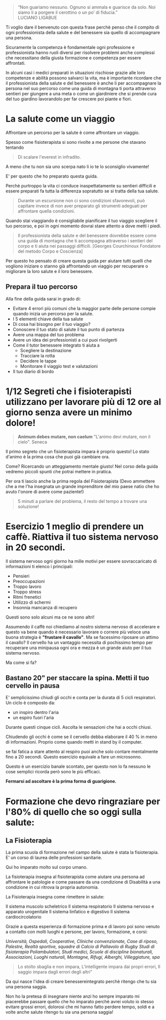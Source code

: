 
> “Non guariamo nessuno. Ognuno si ammala e guarisce da solo. Noi siamo lí a porgere il cerottino o un po’ di fiducia.”  
LUCIANO LIGABUE

Ti voglio dare il benvenuto con questa frase perchè penso che il compito di ogni professionista della salute e del benessere sia quello di accompagnare una persona.

Sicuramente la competenza è fondamentale ogni professione e professionista hanno ruoli diversi per risolvere problemi anche complessi che necessitano della giusta formazione e competenza per essere affrontati. 

In alcuni casi i medici preparati in situazioni rischiose grazie alle loro competenze e  abilità possono salvarci la vita, ma è importante ricordare che il professionista della salute e del benessere è anche li per accompagnare la persona nel suo percorso come una guida di montagna ti porta attraverso sentieri per giungere a una meta o come un giardiniere che si prende cura del tuo giardino lavorandolo per far crescere poi piante e fiori.

# La salute come un viaggio



Affrontare un percorso per la salute è come affrontare un viaggio. 

Spesso come fisioterapista si sono rivolte a me persone che stavano tentando 

> Di scalare l'everest in infradito.

A meno che tu non sia uno scerpa nato li io te lo sconsiglio vivamente! 

E' per questo che ho preparato questa guida.

Perchè purtroppo la vita ci conduce inaspettatamente  su sentieri difficili e essere preparati fa tutta la differenza sopratutto se si tratta della tua salute.

> Durante un escursione non ci sono condizioni sfavorevoli, può capitare invece di non aver preparato gli strumenti adeguati per affrontare quella condizioni.

Quando stai viaggiando è consigliabile pianificare il tuo viaggio scegliere il tuo percorso, e poi in ogni momento dovrai stare attento a dove metti i piedi.

> Il professionista della salute e del benessere dovrebbe essere come una guida di montagna che ti accompagna attraverso i sentieri del corpo e ti aiuta nei passaggi difficili.
[Georges Courchinoux Fondatore del metodo Corpo e Coscienza]

Per questo ho pensato di creare questa guida per aiutare tutti quelli che vogliono iniziare o stanno già affrontando un viaggio per recuperare o migliorare la loro salute e il loro benessere.

## Prepara il tuo percorso
    
Alla fine della guida sarai in grado di:

-  Evitare 4 errori più comuni che la maggior parte delle persone compie quando inizia un percorso per la salute.
-  I 5 elementi chiave della tua salute
-  Di cosa hai bisogno per il tuo viaggio?
- Conoscere il tuo stato di salute il tuo punto di partenza
- Avere una mappa del tuo problema 
- Avere un idea dei professionisti a cui puoi rivolgerti
- Come il tutor benessere integrato ti aiuta a 
	- Scegliere la destinazione 
	- Tracciare la rotta 
	- Decidere le tappe  
	- Monitorare il viaggio test e valutazioni
- Il tuo diario di bordo


# 1/12 Segreti che i fisioterapisti utilizzano per lavorare più di 12 ore al giorno senza avere un minimo dolore!


> **Animum debes mutare, non caelum** 
>"L'animo devi mutare, non il cielo".
Seneca

Il primo segreto che un fisioterapista impara è proprio questo! 
Lo stato d'animo è la prima cosa che puoi già cambiare ora.

Come? Ricercando un atteggiamento mentale giusto!
Nel corso della guida vedremo piccoli spunti che potrai mettere in pratica.

Per ora ti lascio anche la prima regola del Fisioterapista (Devo ammettere che a me l'ha insegnata un grande imprenditore del mio paese natio che ho avuto l'onore di avere come paziente!)

> 5 minuti a parlare del problema, il resto del tempo a trovare una soluzione!


# Esercizio 1 meglio di prendere un caffè. Riattiva il tuo sistema nervoso in 20 secondi.

Il sistema nervoso ogni giorno ha mille motivi per essere sovraccaricato di informazioni  ti elenco i principali:

 - Pensieri
 - Preoccupazioni
 - Troppo lavoro
 - Troppo stress
 - Ritmi frenetici
 - Utilizzo di schermi
 - Insonnia mancanza di recupero  

Questi sono solo alcuni ma ce ne sono altri!

Assumendo il caffè noi chiediamo al nostro sistema nervoso di accelerare e questo va bene quando è necessario lavorare o correre più veloce una buona strategia è **"frustare il cavallo"**.
Ma se facessimo riposare un attimo il cavallo?
Il cervello ha un vantaggio necessita di pochissimo tempo per recuperare una minipausa ogni ora e mezza è un grande aiuto per il tuo sistema nervoso.

Ma come si fa?

## Bastano 20" per staccare la spina. Metti il tuo cervello in pausa

 E' semplicissimo chiudi gli occhi e conta per la durata di 5 cicli respiratori. Un ciclo è composto da:

 -  un inspiro dentro l'aria 
 - un espiro fuori l'aria

Durante questi cinque cicli.
Ascolta le sensazioni che hai a occhi chiusi. 

Chiudendo gli occhi è come se il cervello debba elaborare il 40 % in meno di informazioni. Proprio come quando metti in stand by il computer.

se fai fatica a stare attento al respiro puoi anche solo contare mentalmente fino a 20 secondi.
Questo esercizio equivale a fare un microsonno.

Questo è un esercizio banale scontato, per questo non lo fa nessuno le cose semplici ricorda però sono le più efficaci.

**Fermarsi ad ascoltare è la prima forma di guarigione.**

# Formazione che devo ringraziare per l'80% di quello che so oggi sulla salute:

## La Fisioterapia

La prima scuola di  formazione nel campo della salute  è stata la fisioterapia. 
E' un corso di laurea delle professioni sanitarie.

Qui ho imparato molto sul corpo umano.

La fisioterapia insegna al fisioterapista come aiutare una persona ad affrontare le patologie e come passare da una condizione di Disabilità a una condizione in cui ritrova la propria autonomia.

La Fisioterapia insegna come rimettere in salute: 

Il sistema muscolo scheletrico
Il sistema respiratorio
Il sistema nervoso e apparato urogenitale
Il sistema linfatico e digestivo
Il sistema cardiocircolatorio

Grazie a questa esperienza di formazione prima e di lavoro poi sono venuto a contatto con molti luoghi e persone, per lavoro, formazione, e corsi:

*Università, Ospedali, Cooperative, Cliniche convenzionate, Case di riposo, Palestre, Realtà sportive, squadre di Calcio di Pallavolo di Rugby Studi di fisioterapia Poliambulatori, Studi medici, Scuole di discipline bionaturali, Associazioni, Luoghi naturali, Montagne, Rifugi, Alberghi, Villeggiature,  spa*
  
> Lo stolto sbaglia e non impara,
L’intelligente impara dai propri errori,
Il saggio impara dagli errori degli altri”

Da qui nasce l'idea di creare benessereintegrato
perchè ritengo che tu sia una persona saggia.

Non ho la pretesa di insegnare niente anzi ho sempre imparato mi piacerebbe passare quello che ho imparato perchè avrei voluto io stesso evitare grossi errori, dolorosi che mi hanno fatto perdere tempo, soldi e a volte anche salute ritengo tu sia una persona saggia!


<!--stackedit_data:
eyJoaXN0b3J5IjpbLTIwNzczNDI4NDUsOTAwNjAyNTc2LC0xMT
A0MTA0NjU4LDE1NzM4MDMyOTIsMTIxODczNTU5OCwtMzgwMzYx
NDA0LDYyNDkzOTA0NSwtMTc2OTg0MTk3MywxNTc3NDE3NzMyLC
00MDAxODA3ODFdfQ==
-->